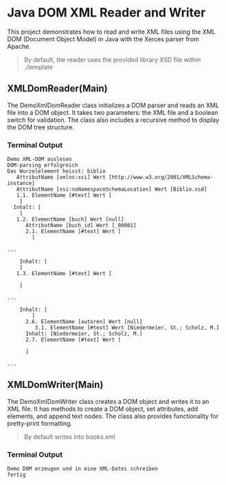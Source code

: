 # Java DOM XML Reader and Writer

This project demonstrates how to read and write XML files using the XML DOM (Document Object Model) in Java with the Xerces parser from Apache.

> By default, the reader uses the provided library XSD file within ./template

## XMLDomReader(Main)

The DemoXmlDomReader class initializes a DOM parser and reads an XML file into a DOM object. It takes two parameters: the XML file and a boolean switch for validation. The class also includes a recursive method to display the DOM tree structure.

### Terminal Output

```
Demo XML-DOM auslesen
DOM-parsing erfolgreich
Das Wurzelelement heisst: biblio
   AttributName [xmlns:xsi] Wert [http://www.w3.org/2001/XMLSchema-instance]
   AttributName [xsi:noNamespaceSchemaLocation] Wert [Biblio.xsd]
   1.1. ElementName [#text] Wert [
	]
  Inhalt: [
	]
   1.2. ElementName [buch] Wert [null]
      AttributName [buch_id] Wert [_00001]
      2.1. ElementName [#text] Wert [
		]

...

    Inhalt: [
	]
   1.3. ElementName [#text] Wert [

	]

...

    Inhalt: [
		]
      2.6. ElementName [autoren] Wert [null]
         3.1. ElementName [#text] Wert [Niedermeier, St.; Scholz, M.]
      Inhalt: [Niedermeier, St.; Scholz, M.]
      2.7. ElementName [#text] Wert [

      ]

...
```

## XMLDomWriter(Main)

The DemoXmlDomWriter class creates a DOM object and writes it to an XML file. It has methods to create a DOM object, set attributes, add elements, and append text nodes. The class also provides functionality for pretty-print formatting.

> By default writes into books.xml

### Terminal Output

```
Demo DOM erzeugen und in eine XML-Datei schreiben
fertig
```
